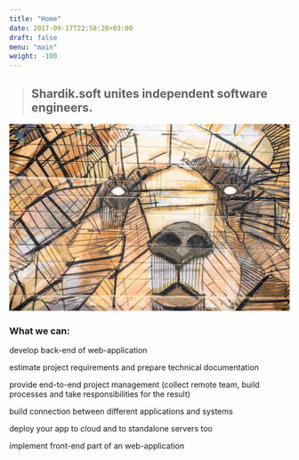 ```yaml
---
title: "Home"
date: 2017-09-17T22:58:28+03:00
draft: false
menu: "main"
weight: -100
---
```



> ##  **Shardik.soft** unites independent software engineers.


![Bear](/images/bear.jpg)

### What we can:

<i class="fa fa-code"></i>  develop back-end of web-application

<i class="fa fa-book" aria-hidden="true"></i>  estimate project requirements and prepare technical documentation

<i class="fa fa-handshake-o" aria-hidden="true"></i>  provide end-to-end project management (collect remote team, build processes and take responsibilities for the result)

<i class="fa fa-cogs" aria-hidden="true"></i>  build connection between different applications and systems

<i class="fa fa-cloud" aria-hidden="true"></i>  deploy your app to cloud and to standalone servers too

<i class="fa fa-television" aria-hidden="true"></i>  implement front-end part of an web-application

